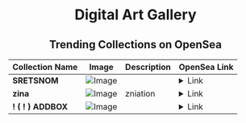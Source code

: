 <div align="center">

# Digital Art Gallery

## Trending Collections on OpenSea

| Collection Name                       | Image                                                                                     | Description                       | OpenSea Link                                                                                          |
|---------------------------------------|-------------------------------------------------------------------------------------------|-----------------------------------|--------------------------------------------------------------------------------------------------------|
| **SRETSNOM** | ![Image](https://i.seadn.io/s/raw/files/ef5debc338b7ee4edf179c15858dc230.jpg?w=500&auto=format?w=200&auto=format) |  | <details><summary>Link</summary>[SRETSNOM](https://opensea.io/collection/sretsnom)</details> |
| **zina** | ![Image](https://i.seadn.io/s/raw/files/b12c716104f5d291dbfebac2ca91cd91.png?w=500&auto=format?w=200&auto=format) | zniation | <details><summary>Link</summary>[zina](https://opensea.io/collection/zina-16)</details> |
| **! ( ! ) ADDBOX** | ![Image](https://i.seadn.io/s/raw/files/f1dad4cd3b184abe3622ef1c11656569.png?w=500&auto=format?w=200&auto=format) |  | <details><summary>Link</summary>[! ( ! ) ADDBOX](https://opensea.io/collection/addbox-670)</details> |

</div>